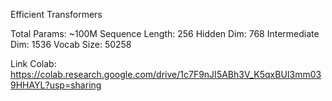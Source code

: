 Efficient Transformers

Total Params: ~100M
Sequence Length: 256
Hidden Dim: 768
Intermediate Dim: 1536
Vocab Size: 50258

Link Colab: https://colab.research.google.com/drive/1c7F9nJI5ABh3V_K5qxBUI3mm039HHAYL?usp=sharing
